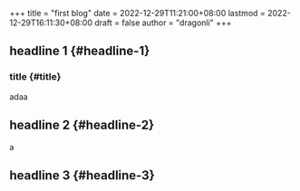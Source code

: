 +++
title = "first blog"
date = 2022-12-29T11:21:00+08:00
lastmod = 2022-12-29T16:11:30+08:00
draft = false
author = "dragonli"
+++

## headline 1 {#headline-1}


### title {#title}

adaa


## headline 2 {#headline-2}

a


## headline 3 {#headline-3}
